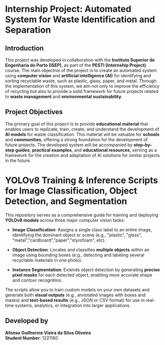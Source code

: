
# Internship Project: Automated System for Waste Identification and Separation

## Introduction

This project was developed in collaboration with the **Instituto Superior de Engenharia do Porto (ISEP)**, as part of the **PESTI (Internship Project)** course. The main objective of the project is to create an automated system using **computer vision** and **artificial intelligence (AI)** for identifying and sorting recyclable waste, such as plastic, glass, paper, and metal. Through the implementation of this system, we aim not only to improve the efficiency of recycling but also to provide a solid framework for future projects related to **waste management** and **environmental sustainability**.

## Project Objectives

The primary goal of this project is to provide **educational material** that enables users to replicate, train, create, and understand the development of **AI models** for waste classification. This material will be valuable for **schools** and **communities**, offering a strong foundation for the development of future projects. The developed system will be accompanied by **step-by-step guides**, **practical examples**, and **educational resources**, serving as a framework for the creation and adaptation of AI solutions for similar projects in the future.

# YOLOv8 Training & Inference Scripts for Image Classification, Object Detection, and Segmentation

This repository serves as a comprehensive guide for training and deploying **YOLOv8 models** across three major computer vision tasks:

- **Image Classification**: Assigns a single class label to an entire image, identifying the dominant object or scene (e.g., "plastic", "glass", "metal","cardboard","paper","styrofoam", etc).
  
- **Object Detection**: Locates and classifies **multiple objects** within an image using bounding boxes (e.g., detecting and labeling several recyclable materials in one photo).
  
- **Instance Segmentation**: Extends object detection by generating **precise pixel masks** for each detected object, enabling more accurate shape and contour recognition.

The scripts allow you to train custom models on your own datasets and generate both **visual outputs** (e.g., annotated images with boxes and masks) and **text-based results** (e.g., JSON or CSV format) for use in real-time systems, analytics, or integration into larger applications.

## Developed by

**Afonso Guilherme Vieira da Silva Oliveira**  
**Student Number**: 1221160

